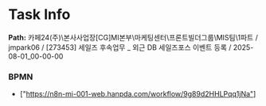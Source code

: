 # Task Info

**Path:** 카페24(주)\본사사업장\[CG]MI본부\마케팅센터\프론트빌더그룹\MIS팀\1파트 / jmpark06 / [273453] 세일즈 후속업무 _ 외근 DB 세일즈포스 이벤트 등록 / 2025-08-01_00-00-00

### BPMN
- ["https://n8n-mi-001-web.hanpda.com/workflow/9g89d2HHLPqq1jNa"]

